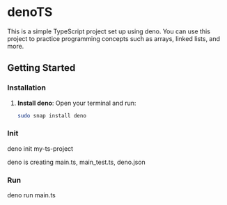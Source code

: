 # denoTS

This is a simple TypeScript project set up using deno. You can use this project to practice programming concepts such as arrays, linked lists, and more.

## Getting Started

### Installation

1. **Install deno**: Open your terminal and run:
   ```bash
   sudo snap install deno

### Init
deno init my-ts-project

deno is creating main.ts, main_test.ts, deno.json

### Run
deno run main.ts